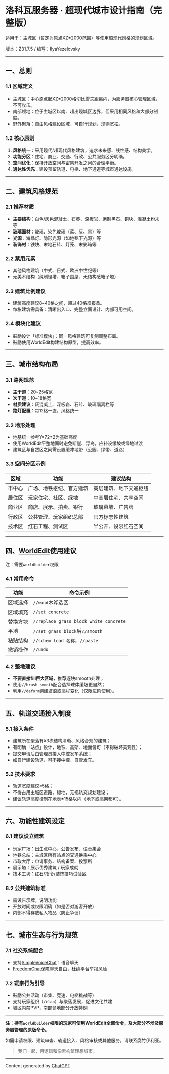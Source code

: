 # 洛科瓦服务器 · 超现代城市设计指南（完整版）

适用于：主城区（暂定为原点XZ±2000范围）等使用超现代风格的规划区域。

版本：Z31.7.5 / 编写：IlyaYezelovsky

---

## 一、总则

### 1.1 区域定义

* 主城区：中心原点起XZ±2000格切比雪夫距离内，为服务器核心管理区域，不可攻击。
* 南部领地：位于主城区以南、超出现城区边界，但采用相同风格和大部分制度。
* 野外聚落：自由风格建设区域，可自行规划，规则宽松。

### 1.2 核心原则

1. **风格统一**：采用现代/超现代风格建筑，追求未来感、线性感、结构美学。
2. **功能分区**：住宅、商业、交通、行政、公共服务区分明确。
3. **空间优化**：保持开放空间与密集开发之间的合理平衡。
4. **通达性优先**：建设预留轨道、电梯、地下通道等城市通达设施。

---

## 二、建筑风格规范

### 2.1 推荐材质

* **主要结构**：白色/灰色混凝土、石英、深板岩、磨制黑石、铜块、混凝土粉末等
* **玻璃面材**：玻璃、染色玻璃（蓝、灰、黑）等
* **光源**：海晶灯、隐形光源（如地毯下光源）等
* **装饰材**：铁块、末地石砖、灯笼、末影箱等

### 2.2 禁用元素

* 其他风格建筑（中式、日式、欧洲中世纪等）
* 无美术结构（纯刷怪塔、箱子围屋、无结构感箱子塔）

### 2.3 建筑比例建议

* 建筑高度建议8~40格之间，超过40格须报备。
* 每栋建筑需具备：清晰出入口、完整立面设计、内部可用空间。

### 2.4 模块化建议

* 鼓励设计「标准模块」：同一风格建筑可复制调整布局。
* 鼓励使用WorldEdit构建结构原型，提高效率。

---

## 三、城市结构布局

### 3.1 路网规范

* **主干道**：20~25格宽
* **次干道**：10~18格宽
* **材质建议**：灰混凝土、深板岩、石砖、玻璃隔离栏等
* **路灯配置**：每12格一盏，风格统一

### 3.2 地形处理

* 地基统一参考Y=72±2为基础高度
* 使用WorldEdit平整地面时避免断崖、浮岛，应补设缓坡或绿地过渡
* 建筑区与自然区之间需设置缓冲地带（公园、绿带、道路）

### 3.3 空间分区示例

| 区域  | 功能           | 建议结构        |
| --- | ------------ | ----------- |
| 市中心 | 广场、地铁枢纽、官方建筑 | 高层建筑、地下交通枢纽 |
| 居住区 | 玩家住宅、社区、绿地   | 中高层住宅、共享空间  |
| 商业区 | 商店、展示、拍卖、银行  | 玻璃幕墙、广告牌    |
| 行政区 | 公共管理、玩家组织总部  | 官方标志性建筑     |
| 技术区 | 红石工程、测试区     | 半公开、设限红石空间  |

---

## 四、[WorldEdit](https://github.com/EngineHub/WorldEdit)使用建议

注：需要`worldbuilder`权限

### 4.1 常用命令

| 功能   | 命令示例                                   |
| ---- | -------------------------------------- |
| 区域选择 | `//wand`木斧选区                          |
| 区域填充 | `//set concrete`                       |
| 替换方块 | `//replace grass_block white_concrete` |
| 平地   | `//set grass_block`后`//smooth`       |
| 粘贴结构 | `//schem load 名称`，`//paste`           |
| 撤销操作 | `//undo`                               |

### 4.2 整地建议

* **不要直接fill巨大区域**，推荐逐块smooth处理；
* 使用`//brush smooth`配合选择球体缓坡更自然；
* 利用`//deform`创建波浪或高程变化（仅限进阶使用）。

---

## 五、轨道交通接入制度

### 5.1 接入条件

* 建筑所在聚落有≥3栋结构清晰、风格合规的建筑；
* 有明确「站点」设计，地铁、高架、地面皆可（不得破坏美观性）；
* 提交申请后由管理员接入中控发车系统；
* 如自行建设轨道，可不接中控，自管发车。

### 5.2 技术要求

* 轨道宽度建议≥5格；
* 不得占用主城区道路、绿地，无视轨交规划建设；
* 建议轨道高度控制在地表±15格以内（地下或高架都可）。

---

## 六、功能性建筑设定

### 6.1 建议设立建筑

* 玩家广场：出生点中心、公告发布、语音集会
* 地铁总站：主城区所有站点的交通换乘中心
* 市政大厅：申请事务、结构备案、投票所
* 展示塔：展示优秀建筑 / 玩家成就
* 技术工坊：红石/指令/装饰技巧试验区

### 6.2 公共建筑标准

* 需设告示牌，说明功能
* 开放时间或权限明确（如是否对游客开放）
* 内部不得存放私人物品（防止争议）

---

## 七、城市生态与行为规范

### 7.1 社交系统配合

* 支持[SimpleVoiceChat](https://github.com/henkelmax/simple-voice-chat)：语音聊天
* [FreedomChat](https://github.com/ocelotpotpie/FreedomChat)保障聊天自由，杜绝平台举报风险

### 7.2 玩家行为引导

* 鼓励公共活动（市集、竞速、电梯挑战等）
* 支持玩家组织（`/clan`）与聚落发展，促进文化共建
* 城区内禁PVP，南部领地部分开放特例

---

**注：持有`worldbuilder`权限的玩家可使用WorldEdit全部命令，及大部分不涉及服务器管理的原版命令。**

如需申请权限、建筑审查、轨道接入、风格审核或其他服务，请联系腐竹伊利亚。

> 我们一起，用逻辑和像素构筑理想城市。

---

Content generated by [ChatGPT](https://chatgpt.com)
